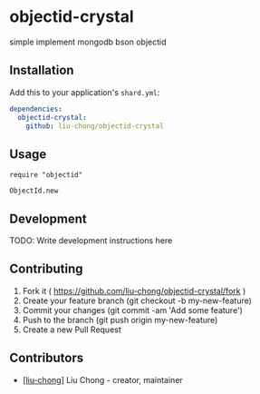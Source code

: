 # objectid-crystal

simple implement mongodb bson objectid

## Installation

Add this to your application's `shard.yml`:

```yaml
dependencies:
  objectid-crystal:
    github: liu-chong/objectid-crystal
```

## Usage

```crystal
require "objectid"

ObjectId.new
```

## Development

TODO: Write development instructions here

## Contributing

1. Fork it ( https://github.com/liu-chong/objectid-crystal/fork )
2. Create your feature branch (git checkout -b my-new-feature)
3. Commit your changes (git commit -am 'Add some feature')
4. Push to the branch (git push origin my-new-feature)
5. Create a new Pull Request

## Contributors

- [[liu-chong]](https://github.com/liu-chong) Liu Chong - creator, maintainer
